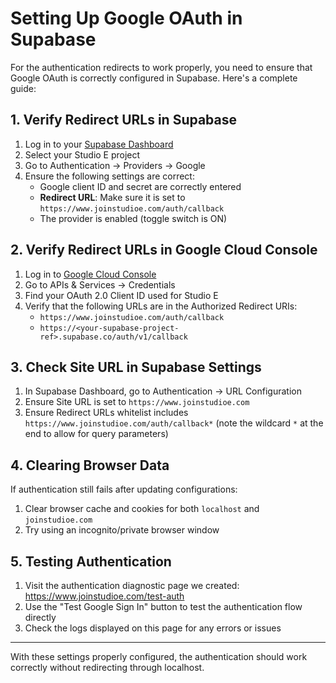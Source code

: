 # Setting Up Google OAuth in Supabase

For the authentication redirects to work properly, you need to ensure that Google OAuth is correctly configured in Supabase. Here's a complete guide:

## 1. Verify Redirect URLs in Supabase

1. Log in to your [Supabase Dashboard](https://app.supabase.io/)
2. Select your Studio E project
3. Go to Authentication → Providers → Google
4. Ensure the following settings are correct:
   - Google client ID and secret are correctly entered
   - **Redirect URL**: Make sure it is set to `https://www.joinstudioe.com/auth/callback`
   - The provider is enabled (toggle switch is ON)

## 2. Verify Redirect URLs in Google Cloud Console

1. Log in to [Google Cloud Console](https://console.cloud.google.com/)
2. Go to APIs & Services → Credentials
3. Find your OAuth 2.0 Client ID used for Studio E
4. Verify that the following URLs are in the Authorized Redirect URIs:
   - `https://www.joinstudioe.com/auth/callback`
   - `https://<your-supabase-project-ref>.supabase.co/auth/v1/callback`

## 3. Check Site URL in Supabase Settings

1. In Supabase Dashboard, go to Authentication → URL Configuration
2. Ensure Site URL is set to `https://www.joinstudioe.com`
3. Ensure Redirect URLs whitelist includes `https://www.joinstudioe.com/auth/callback*` 
   (note the wildcard `*` at the end to allow for query parameters)

## 4. Clearing Browser Data

If authentication still fails after updating configurations:

1. Clear browser cache and cookies for both `localhost` and `joinstudioe.com`
2. Try using an incognito/private browser window

## 5. Testing Authentication

1. Visit the authentication diagnostic page we created: https://www.joinstudioe.com/test-auth
2. Use the "Test Google Sign In" button to test the authentication flow directly
3. Check the logs displayed on this page for any errors or issues

---

With these settings properly configured, the authentication should work correctly without redirecting through localhost. 